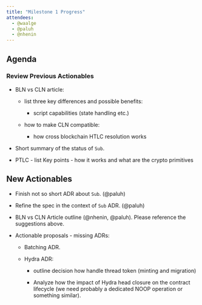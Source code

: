 ```yaml
---
title: "Milestone 1 Progress"
attendees:
  - @waalge
  - @paluh
  - @nhenin
---
```


## Agenda

### Review Previous Actionables

- BLN vs CLN article:

  - list three key differences and possible benefits:

    - script capabilities (state handling etc.)

  - how to make CLN compatible:

    - how cross blockchain HTLC resolution works

- Short summary of the status of `Sub`.

- PTLC - list Key points - how it works and what are the crypto primitives

## New Actionables

- Finish not so short ADR about `Sub`. (@paluh)

- Refine the spec in the context of `Sub` ADR. (@paluh)

- BLN vs CLN Article outline (@nhenin, @paluh). Please reference the suggestions above.

- Actionable proposals - missing ADRs:

  - Batching ADR.

  - Hydra ADR:

    - outline decision how handle thread token (minting and migration)

    - Analyze how the impact of Hydra head closure on the contract lifecycle (we need probably a dedicated NOOP operation or something similar).
